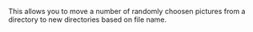 This allows you to move a number of randomly choosen pictures from a directory to new directories based on file name.